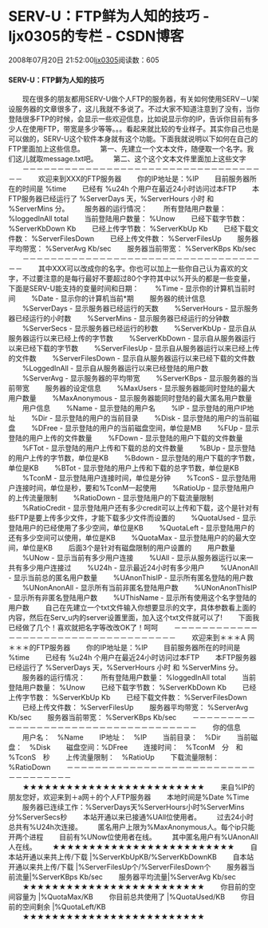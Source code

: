 # SERV-U：FTP鲜为人知的技巧 - ljx0305的专栏 - CSDN博客
2008年07月20日 21:52:00[ljx0305](https://me.csdn.net/ljx0305)阅读数：605
#### SERV-U：FTP鲜为人知的技巧
　　现在很多的朋友都用SERV-U做个人FTP的服务器，有关如何使用SERV－U架设服务器的文章很多了，这儿我就不多说了。不过大家不知道注意到了没有，当你登陆很多FTP的时候，会显示一些欢迎信息，比如说显示你的IP，告诉你目前有多少人在使用FTP，带宽是多少等等。。。看起来就比较的专业样子。其实你自己也是可以做的，SERV-U这个软件本身就有这个功能。下面我就说明以下如何在自己的FTP里面加上这些信息。 
　　第一、先建立一个文本文件，随便取一个名字。我们这儿就取message.txt吧。 
　　第二、这个这个文本文件里面加上这些文字 
　　－－－－－－－－－－－－－－－－－－－－－－－－－－－－－－－－－－－－ 
　　欢迎来到XXX的FTP服务器 
　　你的IP地址是：%IP 
　　目前服务器所在的时间是 %time 
　　已经有 %u24h 个用户在最近24小时访问过本FTP 
　　本FTP服务器已经运行了 %ServerDays 天，%ServerHours 小时 和 %ServerMins 分。 
　　服务器的运行情况： 
　　所有登陆用户数量： %loggedInAll total 
　　当前登陆用户数量： %Unow 
　　已经下载字节数： %ServerKbDown Kb 
　　已经上传字节数： %ServerKbUp Kb 
　　已经下载文件数： %ServerFilesDown 
　　已经上传文件数： %ServerFilesUp 
　　服务器平均带宽： %ServerAvg Kb/sec 
　　服务器当前带宽： %ServerKBps Kb/sec 
　　－－－－－－－－－－－－－－－－－－－－－－－－－－－－－－－－－－－－ 
　　其中XXX可以改成你的名字。你也可以加上一些你自己认为喜欢的文字，不过要注意的是每行最好不要超过80个字符其中以%开头的都是一些变量，下面是SERV-U能支持的变量时间和日期： 
　　%Time - 显示你的计算机当前时间 
　　%Date - 显示你的计算机当前*期 
　　服务器的统计信息 
　　%ServerDays - 显示服务器已经运行的天数 
　　%ServerHours - 显示服务器已经运行的小时数 
　　%ServerMins - 显示服务器已经运行的分钟数 
　　%ServerSecs - 显示服务器已经运行的秒数 
　　%ServerKbUp - 显示自从服务器运行以来已经上传的字节数 
　　%ServerKbDown - 显示自从服务器运行以来已经下载的字节数 
　　%ServerFilesUp - 显示自从服务器运行以来已经上传的文件数 
　　%ServerFilesDown - 显示自从服务器运行以来已经下载的文件数 
　　%LoggedInAll - 显示自从服务器运行以来已经登陆的用户数 
　　%ServerAvg - 显示服务器的平均带宽 
　　%ServerKBps - 显示服务器的当前带宽 
　　服务器的设定信息 
　　%MaxUsers - 显示服务器能同时登陆的最大用户数量 
　　%MaxAnonymous - 显示服务器能同时登陆的最大匿名用户数量 
　　用户信息 
　　%Name - 显示登陆的用户名 
　　%IP - 显示登陆的用户IP地址 
　　%Dir - 显示登陆的用户的当前目录 
　　%Disk - 显示登陆的用户的当前磁盘 
　　%DFree - 显示登陆的用户的当前磁盘空间，单位是MB 
　　%FUp - 显示登陆的用户上传的文件数量 
　　%FDown - 显示登陆的用户下载的文件数量 
　　%FTot - 显示登陆的用户上传和下载的总的文件数量 
　　%BUp - 显示登陆的用户上传的字节数，单位是KB 
　　%Bdown - 显示登陆的用户下载的字节数，单位是KB 
　　%BTot - 显示登陆的用户上传和下载的总字节数，单位是KB 
　　%TconM - 显示登陆用户连接时间，单位是分钟 
　　%TconS - 显示登陆用户连接时间，单位是秒，要和%TconM一起使用 
　　%RatioUp - 显示登陆用户的上传流量限制 
　　%RatioDown - 显示登陆用户的下载流量限制 
　　%RatioCredit - 显示登陆用户还有多少credit可以上传和下载，这个是针对有些FTP是要上传多少文件，才能下载多少文件而设置的 
　　%QuotaUsed - 显示登陆用户的已经使用了多少空间，单位是KB 
　　%QuotaLeft - 显示登陆用户的还有多少空间可以使用，单位是KB 
　　%QuotaMax - 显示登陆用户的的最大空间，单位是KB 
　　后面3个是针对有磁盘限制的用户设置的 
　　用户数量 
　　%UNow - 显示当前有多少用户连接 
　　%UAll - 显示从服务器运行以来一共有多少用户连接过 
　　%U24h - 显示最近24小时有多少用户 
　　%UAnonAll - 显示当前总的匿名用户数量 
　　%UAnonThisIP - 显示所有匿名登陆的用户数 
　　%UNonAnonAll - 显示所有当前非匿名登陆用户数 
　　%UNonAnonThisIP - 显示所有非匿名登陆用户数 
　　%UThisName - 显示所有使用这个名字登陆的用户数 
　　自己在先建立一个txt文件输入你想要显示的文字，具体参数看上面的内容，然后在Serv_u内的server设置里面，加入这个txt文件就可以了! 
　　下面我已经做了几个！喜欢就把名字等改改OK了！呵呵 
　　－－－－－－－－－－－－－－－－－－－－－－－－－－－－－－－－－－－－ 
　　欢迎来到＊＊＊A 网＊＊＊的FTP服务器 
　　你的IP地址是：%IP 
　　目前服务器所在的时间是 %time 
　　已经有 %u24h 个用户在最近24小时访问过本FTP 
　　本FTP服务器已经运行了 %ServerDays 天，%ServerHours 小时 和 %ServerMins 分。 
　　服务器的运行情况： 
　　所有登陆用户数量： %loggedInAll total 
　　当前登陆用户数量： %Unow 
　　已经下载字节数： %ServerKbDown Kb 
　　已经上传字节数： %ServerKbUp Kb 
　　已经下载文件数： %ServerFilesDown 
　　已经上传文件数： %ServerFilesUp 
　　服务器平均带宽： %ServerAvg Kb/sec 
　　服务器当前带宽： %ServerKBps Kb/sec 
　　－－－－－－－－－－－－－－－－－－－－－－－－－－－－－－－－－－－－ 
　　你的信息 
　　用户名：　%Name 
　　IP地址：　%IP 
　　当前目录：　%Dir 
　　当前磁盘：　%Disk 
　　磁盘空间：%DFree 
　　连接时间：　%TconM　分　和　%TconS　秒 
　　上传流量限制：　%RatioUp 
　　下载流量限制：　%RatioDown 
　　－－－－－－－－－－－－－－－－－－－－－－－－－－－－－－－－－－－－ 
　　★★★★★★★★★★★★★★★★★★★★★★★★★ 
　　来自%IP的朋友您好，欢迎来到＋a网＋的个人FTP服务器 
　　本地时间是%Date %Time 
　　服务器已连续工作：%ServerDays天%ServerHours小时%ServerMins分%ServerSecs秒 
　　本站开通以来已接通%UAll位使用者。 
　　过去24小时总共有%U24h次连接。 
　　匿名用户上限为%MaxAnonymous人。每个ip只能开两个进程 
　　目前有%UNow位使用者在线。 
　　其中匿名用户有%UAnonAll人在线。 
　　★★★★★★★★★★★★★★★★★★★★★★★★★ 
　　自本站开通以来共上传/下载 |%ServerKbUpKB/%ServerKbDownKB 
　　自本站开通以来共上传/下载 |%ServerFilesUp个/%ServerFilesDown个 
　　服务器当前流量|%ServerKBps Kb/sec 
　　服务器平均流量|%ServerAvg Kb/sec 
　　★★★★★★★★★★★★★★★★★★★★★★★★★ 
　　你目前的空间容量为 |%QuotaMax/KB 
　　你目前总共使用了 |%QuotaUsed/KB 
　　你目前的空间剩余 |%QuotaLeft/KB 
　　★★★★★★★★★★★★★★★★★★★★★★★★★
